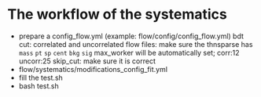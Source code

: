 # The workflow of the systematics

- prepare a config_flow.yml (example: flow/config/config_flow.yml)
    bdt cut: correlated and uncorrelated
    flow files: make sure the thnsparse has `mass` `pt` `sp` `cent` `bkg` `sig` 
    max_worker will be automatically set; corr:12 uncorr:25
    skip_cut: make sure it is correct
- flow/systematics/modifications_config_fit.yml
- fill the test.sh
- bash test.sh

